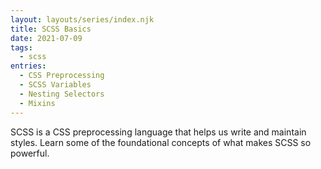 ```yaml
---
layout: layouts/series/index.njk
title: SCSS Basics
date: 2021-07-09
tags:
  - scss
entries:
  - CSS Preprocessing
  - SCSS Variables
  - Nesting Selectors
  - Mixins
---
```


SCSS is a CSS preprocessing language that helps us write and maintain styles. Learn some of the foundational concepts of what makes SCSS so powerful.
